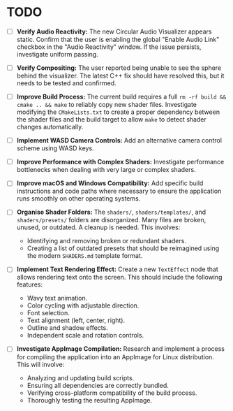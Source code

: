 # TODO

- [ ] **Verify Audio Reactivity:** The new Circular Audio Visualizer appears static. Confirm that the user is enabling the global "Enable Audio Link" checkbox in the "Audio Reactivity" window. If the issue persists, investigate uniform passing.

- [ ] **Verify Compositing:** The user reported being unable to see the sphere behind the visualizer. The latest C++ fix should have resolved this, but it needs to be tested and confirmed.

- [ ] **Improve Build Process:** The current build requires a full `rm -rf build && cmake .. && make` to reliably copy new shader files. Investigate modifying the `CMakeLists.txt` to create a proper dependency between the shader files and the build target to allow `make` to detect shader changes automatically.

- [ ] **Implement WASD Camera Controls:** Add an alternative camera control scheme using WASD keys.

- [ ] **Improve Performance with Complex Shaders:** Investigate performance bottlenecks when dealing with very large or complex shaders.

- [ ] **Improve macOS and Windows Compatibility:** Add specific build instructions and code paths where necessary to ensure the application runs smoothly on other operating systems.

- [ ] **Organise Shader Folders:** The `shaders/`, `shaders/templates/`, and `shaders/presets/` folders are disorganized. Many files are broken, unused, or outdated. A cleanup is needed. This involves:
    - Identifying and removing broken or redundant shaders.
    - Creating a list of outdated presets that should be reimagined using the modern `SHADERS.md` template format.

- [ ] **Implement Text Rendering Effect:** Create a new `TextEffect` node that allows rendering text onto the screen. This should include the following features:
    - Wavy text animation.
    - Color cycling with adjustable direction.
    - Font selection.
    - Text alignment (left, center, right).
    - Outline and shadow effects.
    - Independent scale and rotation controls.

- [ ] **Investigate AppImage Compilation:** Research and implement a process for compiling the application into an AppImage for Linux distribution. This will involve:
    - Analyzing and updating build scripts.
    - Ensuring all dependencies are correctly bundled.
    - Verifying cross-platform compatibility of the build process.
    - Thoroughly testing the resulting AppImage.
